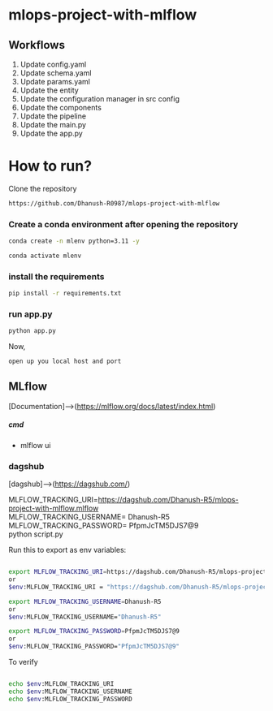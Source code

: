 # mlops-project-with-mlflow

## Workflows

1. Update config.yaml
2. Update schema.yaml
3. Update params.yaml
4. Update the entity
5. Update the configuration manager in src config
6. Update the components
7. Update the pipeline 
8. Update the main.py
9. Update the app.py



# How to run?

Clone the repository

```bash
https://github.com/Dhanush-R0987/mlops-project-with-mlflow
```
### Create a conda environment after opening the repository

```bash
conda create -n mlenv python=3.11 -y
```

```bash
conda activate mlenv
```

### install the requirements
```bash
pip install -r requirements.txt
```

### run app.py
```bash
python app.py
```

Now,
```bash
open up you local host and port
```

## MLflow

[Documentation]-->(https://mlflow.org/docs/latest/index.html)

##### cmd
- mlflow ui

### dagshub
[dagshub]-->(https://dagshub.com/)


MLFLOW_TRACKING_URI=https://dagshub.com/Dhanush-R5/mlops-project-with-mlflow.mlflow \
MLFLOW_TRACKING_USERNAME= Dhanush-R5 \
MLFLOW_TRACKING_PASSWORD= PfpmJcTM5DJS7@9 \
python script.py

Run this to export as env variables:

```bash

export MLFLOW_TRACKING_URI=https://dagshub.com/Dhanush-R5/mlops-project-with-mlflow.mlflow 
or
$env:MLFLOW_TRACKING_URI = "https://dagshub.com/Dhanush-R5/mlops-project-with-mlflow.mlflow"

export MLFLOW_TRACKING_USERNAME=Dhanush-R5
or
$env:MLFLOW_TRACKING_USERNAME="Dhanush-R5"

export MLFLOW_TRACKING_PASSWORD=PfpmJcTM5DJS7@9
or
$env:MLFLOW_TRACKING_PASSWORD="PfpmJcTM5DJS7@9"

```
To verify

```bash

echo $env:MLFLOW_TRACKING_URI
echo $env:MLFLOW_TRACKING_USERNAME
echo $env:MLFLOW_TRACKING_PASSWORD

```





